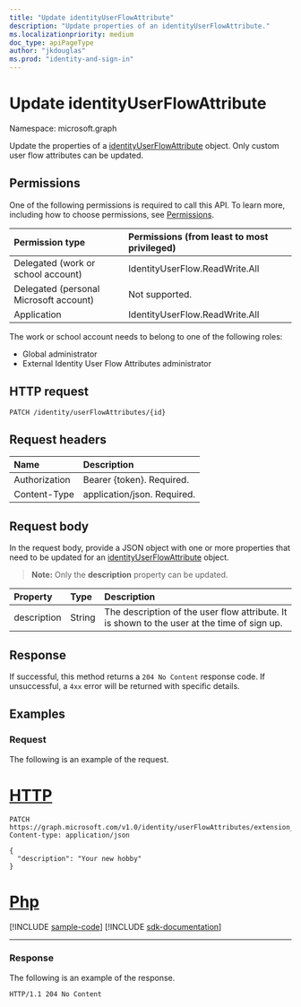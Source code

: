 ```yaml
---
title: "Update identityUserFlowAttribute"
description: "Update properties of an identityUserFlowAttribute."
ms.localizationpriority: medium
doc_type: apiPageType
author: "jkdouglas"
ms.prod: "identity-and-sign-in"
---
```


# Update identityUserFlowAttribute

Namespace: microsoft.graph

Update the properties of a [identityUserFlowAttribute](../resources/identityuserflowattribute.md) object. Only custom user flow attributes can be updated.

## Permissions

One of the following permissions is required to call this API. To learn more, including how to choose permissions, see [Permissions](/graph/permissions-reference).

|Permission type      | Permissions (from least to most privileged)              |
|:--------------------|:---------------------------------------------------------|
|Delegated (work or school account)|IdentityUserFlow.ReadWrite.All|
|Delegated (personal Microsoft account)| Not supported.|
|Application| IdentityUserFlow.ReadWrite.All|

The work or school account needs to belong to one of the following roles:

* Global administrator
* External Identity User Flow Attributes administrator

## HTTP request

<!-- { "blockType": "ignored" } -->

```http
PATCH /identity/userFlowAttributes/{id}
```

## Request headers

|Name|Description|
|:---------------|:----------|
|Authorization|Bearer {token}. Required.|
|Content-Type|application/json. Required.|

## Request body

In the request body, provide a JSON object with one or more properties that need to be updated for an [identityUserFlowAttribute](../resources/identityuserflowattribute.md) object.

>**Note:** Only the **description** property can be updated.

|Property|Type|Description|
|:---------------|:--------|:----------|
|description|String|The description of the user flow attribute. It is shown to the user at the time of sign up.|

## Response

If successful, this method returns a `204 No Content` response code. If unsuccessful, a `4xx` error will be returned with specific details.

## Examples

### Request

The following is an example of the request.


# [HTTP](#tab/http)
<!-- {
  "blockType": "request",
  "name": "update_userFlowAttributes"
}
-->

``` http
PATCH https://graph.microsoft.com/v1.0/identity/userFlowAttributes/extension_d09380e2b4c642b9a203fb816a04a7ad_Hobby
Content-type: application/json

{
  "description": "Your new hobby"
}
```

# [Php](#tab/php)
[!INCLUDE [sample-code](../includes/snippets/php/update-userflowattributes-php-snippets.md)]
[!INCLUDE [sdk-documentation](../includes/snippets/snippets-sdk-documentation-link.md)]

---


### Response

The following is an example of the response.

<!-- {
  "blockType": "response",
  "truncated": true
} -->

```http
HTTP/1.1 204 No Content
```
